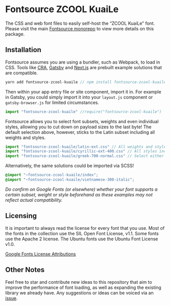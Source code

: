 # Fontsource ZCOOL KuaiLe

The CSS and web font files to easily self-host the “ZCOOL KuaiLe” font. Please visit the main [Fontsource monorepo](https://github.com/DecliningLotus/fontsource) to view more details on this package.

## Installation

Fontsource assumes you are using a bundler, such as Webpack, to load in CSS. Tools like [CRA](https://create-react-app.dev/), [Gatsby](https://www.gatsbyjs.org/) and [Next.js](https://nextjs.org/) are prebuilt example solutions that are compatible.

```javascript
yarn add fontsource-zcool-kuaile // npm install fontsource-zcool-kuaile
```

Then within your app entry file or site component, import it in. For example in Gatsby, you could simply import it into your `layout.js` component or `gatsby-browser.js` for limited circumstances.

```javascript
import "fontsource-zcool-kuaile" //require("fontsource-zcool-kuaile")
```

Fontsource allows you to select font subsets, weights and even individual styles, allowing you to cut down on payload sizes to the last byte! The default selection above, however, sticks to the Latin subset including all weights and styles.

```javascript
import "fontsource-zcool-kuaile/latin-ext.css" // All weights and styles included.
import "fontsource-zcool-kuaile/cyrillic-ext-400.css" // All styles included.
import "fontsource-zcool-kuaile/greek-700-normal.css" // Select either normal or italic.
```

Alternatively, the same solutions could be imported via SCSS!

```scss
@import "~fontsource-zcool-kuaile/index";
@import "~fontsource-zcool-kuaile/vietnamese-300-italic";
```

_Do confirm on Google Fonts (or elsewhere) whether your font supports a certain subset, weight or style beforehand as these examples may not reflect actual compatibility._

## Licensing 

It is important to always read the license for every font that you use.
Most of the fonts in the collection use the SIL Open Font License, v1.1. Some fonts use the Apache 2 license. The Ubuntu fonts use the Ubuntu Font License v1.0.

[Google Fonts License Attributions](https://fonts.google.com/attribution)

## Other Notes

Feel free to star and contribute new ideas to this repository that aim to improve the performance of font loading, as well as expanding the existing library we already have. Any suggestions or ideas can be voiced via an [issue](https://github.com/DecliningLotus/fontsource/issues).

